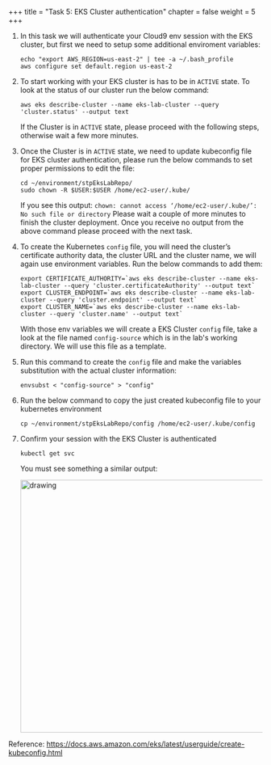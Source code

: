 +++ 
title = "Task 5: EKS Cluster authentication" 
chapter = false 
weight = 5 
+++

1. In this task we will authenticate your Cloud9 env session with the EKS cluster, but first we need to setup some additional enviroment variables:

	```
	echo "export AWS_REGION=us-east-2" | tee -a ~/.bash_profile
	aws configure set default.region us-east-2
	```

1. To start working with your EKS cluster is has to be in ```ACTIVE``` state. To look at the status of our cluster run the below command:

	```
	aws eks describe-cluster --name eks-lab-cluster --query 'cluster.status' --output text
	```

	If the Cluster is in ```ACTIVE``` state, please proceed with the following steps, otherwise wait a few more minutes.

1. Once the Cluster is in ```ACTIVE``` state, we need to update kubeconfig file for EKS cluster authentication, please run the below commands to set proper  permissions to edit the file:

	```
	cd ~/environment/stpEksLabRepo/
	sudo chown -R $USER:$USER /home/ec2-user/.kube/
	```

	If you see this output: `chown: cannot access ‘/home/ec2-user/.kube/’: No such file or directory`
	Please wait a couple of more minutes to finish the cluster deployment. Once you receive no output from the above command please proceed with the next task.

1. To create the Kubernetes `config` file, you will need the cluster’s certificate authority data, the cluster URL and the cluster name, we will again use environment variables. Run the below commands to add them:

	```
	export CERTIFICATE_AUTHORITY=`aws eks describe-cluster --name eks-lab-cluster --query 'cluster.certificateAuthority' --output text`
	export CLUSTER_ENDPOINT=`aws eks describe-cluster --name eks-lab-cluster --query 'cluster.endpoint' --output text`
	export CLUSTER_NAME=`aws eks describe-cluster --name eks-lab-cluster --query 'cluster.name' --output text`
	```

	With those env variables we will create a EKS Cluster ```config``` file, take a look at the file named ```config-source``` which is in the lab's working directory. We will use this file as a template.

1. Run this command to create the ```config``` file and make the variables substitution with the actual cluster information:

	```
	envsubst < "config-source" > "config"
	```

1. Run the below command to copy the just created kubeconfig file to your kubernetes environment

	```
	cp ~/environment/stpEksLabRepo/config /home/ec2-user/.kube/config
	```

1. Confirm your session with the EKS Cluster is authenticated

	```
	kubectl get svc
	```

	You must see something a similar output:

	<img src="../readmeFiles/skitch.19.png" alt="drawing" width="500"/>

Reference: <a href="https://docs.aws.amazon.com/eks/latest/userguide/create-kubeconfig.html" target="_blank">https://docs.aws.amazon.com/eks/latest/userguide/create-kubeconfig.html</a>